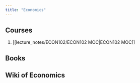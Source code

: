 ```yaml
---
title: "Economics"
---
```


## Courses
1. [[lecture_notes/ECON102/ECON102 MOC|ECON102 MOC]]

## Books

## Wiki of Economics